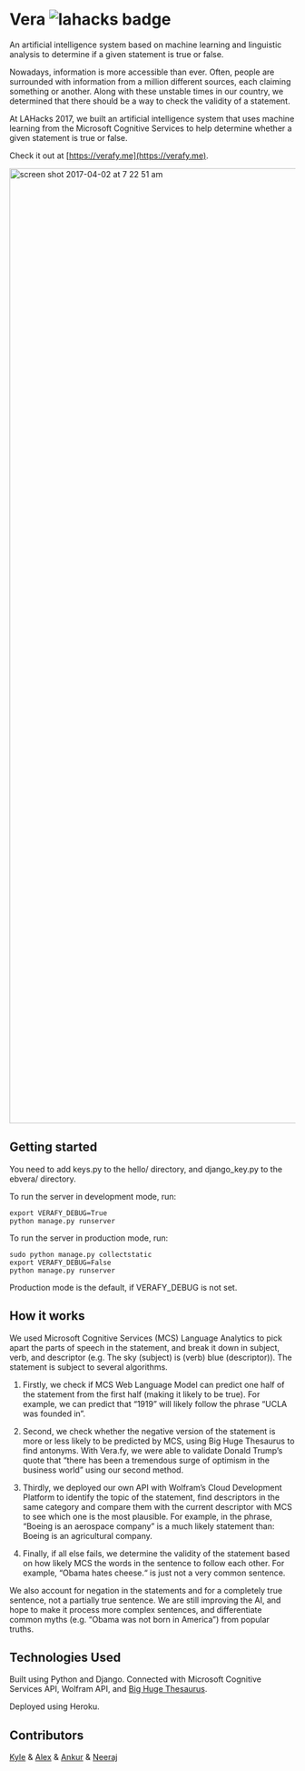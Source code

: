 # Vera ![lahacks badge](https://img.shields.io/badge/lahacks-rocks-ff69b4.svg)

An artificial intelligence system based on machine learning and linguistic analysis to determine if a given statement is true or false.

Nowadays, information is more accessible than ever. Often, people are surrounded with information from a million different sources, each claiming something or another. Along with these unstable times in our country, we determined that there should be a way to check the validity of a statement.

At LAHacks 2017, we built an artificial intelligence system that uses machine learning from the Microsoft Cognitive Services to help determine whether a given statement is true or false.

Check it out at [https://verafy.me](https://verafy.me).

<img width="1680" alt="screen shot 2017-04-02 at 7 22 51 am" src="https://cloud.githubusercontent.com/assets/7104017/24588013/47be8d7e-1775-11e7-995a-03c936cc7bc1.png">

## Getting started

You need to add keys.py to the hello/ directory, and django_key.py to the ebvera/ directory.

To run the server in development mode, run:
```
export VERAFY_DEBUG=True
python manage.py runserver
```
To run the server in production mode, run:
```
sudo python manage.py collectstatic
export VERAFY_DEBUG=False
python manage.py runserver
```
Production mode is the default, if VERAFY_DEBUG is not set.

## How it works

We used Microsoft Cognitive Services (MCS) Language Analytics to pick apart the parts of speech in the statement, and break it down in subject, verb, and descriptor (e.g. The sky (subject) is (verb) blue (descriptor)). The statement is subject to several algorithms. 

1. Firstly, we check if MCS Web Language Model can predict one half of the statement from the first half (making it likely to be true). For example, we can predict that “1919” will likely follow the phrase “UCLA was founded in”. 

2. Second, we check whether the negative version of the statement is more or less likely to be predicted by MCS, using Big Huge Thesaurus to find antonyms. With Vera.fy, we were able to validate Donald Trump’s quote that “there has been a tremendous surge of optimism in the business world” using our second method. 

3. Thirdly, we deployed our own API with Wolfram’s Cloud Development Platform to identify the topic of the statement, find descriptors in the same category and compare them with the current descriptor with MCS to see which one is the most plausible. For example, in the phrase, “Boeing is an aerospace company” is a much likely statement than: Boeing is an agricultural company. 

4. Finally, if all else fails, we determine the validity of the statement based on how likely MCS the words in the sentence to follow each other. For example, “Obama hates cheese.“ is just not a very common sentence.

We also account for negation in the statements and for a completely true sentence, not a partially true sentence.
We are still improving the AI, and hope to make it process more complex sentences, and differentiate common myths (e.g. “Obama was not born in America”) from popular truths.

## Technologies Used

Built using Python and Django. Connected with Microsoft Cognitive Services API, Wolfram API, and [Big Huge Thesaurus](https://words.bighugelabs.com/api.php).

Deployed using Heroku.

## Contributors

[Kyle](https://github.com/kdpatters) & [Alex](https://github.com/alexcdot) & [Ankur](https://github.com/ankurpapneja) & [Neeraj](https://github.com/n3a9)
